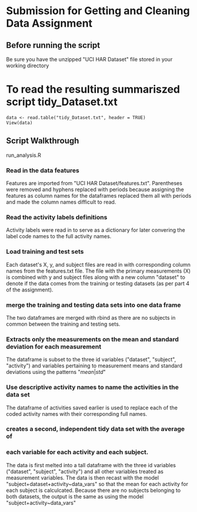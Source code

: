 # Submission for Getting and Cleaning Data Assignment

## Before running the script

Be sure you have the unzipped "UCI HAR Dataset" file stored in your working directory

# To read the resulting summariszed script tidy_Dataset.txt

```
data <- read.table("tidy_Dataset.txt", header = TRUE) 
View(data)
```

## Script Walkthrough

run_analysis.R

### Read in the data features

Features are imported from "UCI HAR Dataset/features.txt". Parentheses were removed
and hyphens replaced with periods because assigning the features as column names for
the dataframes replaced them all with periods and made the column names difficult
to read.

### Read the activity labels definitions

Activity labels were read in to serve as a dictionary for later convering the label
code names to the full activity names.

### Load training and test sets

Each dataset's X, y, and subject files are read in with corresponding column names
from the features.txt file. The file with the primary measurements (X) is combined
with y and subject files along with a new column "dataset" to denote if the data
comes from the training or testing datasets (as per part 4 of the assignment).

### merge the training and testing data sets into one data frame

The two dataframes are merged with rbind as there are no subjects in common
between the training and testing sets.

### Extracts only the measurements on the mean and standard deviation for each measurement

The dataframe is subset to the three id variables ("dataset", "subject",
"activity") and variables pertaining to measurement means and standard deviations
using the patterns "*mean*|*std*"

### Use descriptive activity names to name the activities in the data set

The dataframe of activities saved earlier is used to replace each of the
coded activity names with their corresponding full names.

### creates a second, independent tidy data set with the average of 
### each variable for each activity and each subject.

The data is first melted into a tall dataframe with the three id variables 
("dataset", "subject", "activity") and all other variables treated as measurement
variables. The data is then recast with the model "subject+dataset+activity~data_vars"
so that the mean for each activity for each subject is calculcated. Because there
are no subjects belonging to both datasets, the output is the same as using the
model "subject+activity~data_vars"

